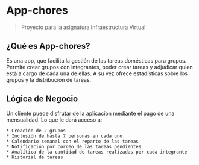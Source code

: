 # App-chores

> Proyecto para la asignatura Infraestructura Virtual

## ¿Qué es App-chores?

Es una app, que facilita la gestión de las tareas domésticas para grupos.
Permite crear grupos con integrantes, poder crear tareas y adjudicar quien está a cargo de cada una de ellas.
A su vez ofrece estadísticas sobre los grupos y la distribución de tareas.

## Lógica de Negocio

Un cliente puede disfrutar de la aplicación mediante el pago de una mensualidad. Lo que le dará acceso a:

	* Creación de 2 grupos
	* Inclusión de hasta 7 personas en cada uno
	* Calendario semanal con el reparto de las tareas
	* Notificación por correo de las tareas pendientes
	* Analítica de la cantidad de tareas realizadas por cada integrante
	* Historial de tareas
